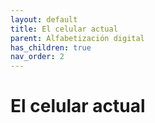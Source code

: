 ```yaml
---
layout: default
title: El celular actual
parent: Alfabetización digital
has_children: true
nav_order: 2
---
```


# El celular actual